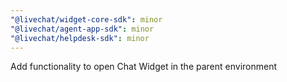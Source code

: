 ```yaml
---
"@livechat/widget-core-sdk": minor
"@livechat/agent-app-sdk": minor
"@livechat/helpdesk-sdk": minor
---
```


Add functionality to open Chat Widget in the parent environment
